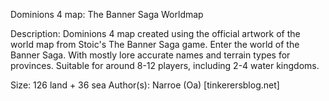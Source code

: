 Dominions 4 map: The Banner Saga Worldmap

Description: Dominions 4 map created using the official artwork of the world map from Stoic's The Banner Saga game. Enter the world of the Banner Saga. With mostly lore accurate names and terrain types for provinces. Suitable for around 8-12 players, including 2-4 water kingdoms.

Size: 126 land + 36 sea
Author(s): Narroe (Oa) [tinkerersblog.net]
